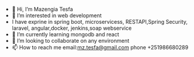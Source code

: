 - 👋 Hi, I’m Mazengia Tesfa
- 👀 I’m interested in web development
- I have exprine in spring boot, microservicess, RESTAPI,Spring Security, laravel, angular,docker, jenkins,soap webservice
- 🌱 I’m currently learning mongodb and react
- 💞️ I’m looking to collaborate on any environment
- 📫 How to reach me email:mz.tesfa@gmail.com phone +251986680289

<!---
mazengia/mazengia is a ✨ special ✨ repository because its `README.md` (this file) appears on your GitHub profile.
You can click the Preview link to take a look at your changes.
--->

